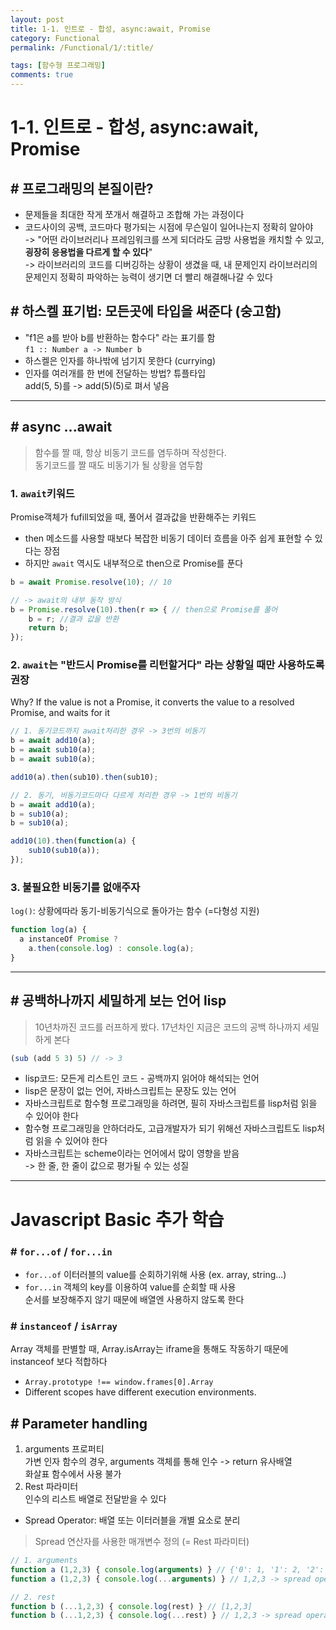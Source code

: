 ```yaml
---
layout: post
title: 1-1. 인트로 - 합성, async:await, Promise
category: Functional
permalink: /Functional/1/:title/

tags: [함수형 프로그래밍]
comments: true
---
```


# 1-1. 인트로 - 합성, async:await, Promise

## # 프로그래밍의 본질이란?
* 문제들을 최대한 작게 쪼개서 해결하고 조합해 가는 과정이다
* 코드사이의 공백, 코드마다 평가되는 시점에 무슨일이 일어나는지 정확히 알아야  
-> "어떤 라이브러리나 프레임워크를 쓰게 되더라도 금방 사용법을 캐치할 수 있고, **굉장히 응용법을 다르게 할 수 있다**"  
-> 라이브러리의 코드를 디버깅하는 상황이 생겼을 때, 내 문제인지 라이브러리의 문제인지 정확히 파악하는 능력이 생기면 더 빨리 해결해나갈 수 있다


## # 하스켈 표기법: 모든곳에 타입을 써준다 (숭고함)
* "f1은 a를 받아 b를 반환하는 함수다" 라는 표기를 함  
`f1 :: Number a -> Number b`
* 하스켈은 인자를 하나밖에 넘기지 못한다 (currying)
* 인자를 여러개를 한 번에 전달하는 방법? 튜플타입  
add(5, 5)를 -> add(5)(5)로 펴서 넣음

---

## # async ...await
> 함수를 짤 때, 항상 비동기 코드를 염두하며 작성한다.  
>동기코드를 짤 때도 비동기가 될 상황을 염두함
### 1. `await`키워드
Promise객체가 fufill되었을 때, 풀어서 결과값을 반환해주는 키워드  
* then 메소드를 사용할 때보다 복잡한 비동기 데이터 흐름을 아주 쉽게 표현할 수 있다는 장점
* 하지만 `await` 역시도 내부적으로 then으로 Promise를 푼다

```js
b = await Promise.resolve(10); // 10

// -> await의 내부 동작 방식
b = Promise.resolve(10).then(r => { // then으로 Promise를 풀어
    b = r; //결과 값을 반환
    return b; 
});
```
### 2. `await`는 "반드시 Promise를 리턴할거다" 라는 상황일 때만 사용하도록 권장
Why?  If the value is not a Promise, it converts the value to a resolved Promise, and waits for it


```js
// 1. 동기코드까지 await처리한 경우 -> 3번의 비동기
b = await add10(a);
b = await sub10(a);
b = await sub10(a);

add10(a).then(sub10).then(sub10); 

// 2. 동기, 비동기코드마다 다르게 처리한 경우 -> 1번의 비동기
b = await add10(a);
b = sub10(a);
b = sub10(a);

add10(10).then(function(a) {
    sub10(sub10(a));
});
```
### 3. 불필요한 비동기를 없애주자  
`log()`: 상황에따라 동기-비동기식으로 돌아가는 함수 (=다형성 지원)
```js
function log(a) {
  a instanceOf Promise ?
    a.then(console.log) : console.log(a);
}
```

---

## # 공백하나까지 세밀하게 보는 언어 lisp
>10년차까진 코드를 러프하게 봤다. 17년차인 지금은 코드의 공백 하나까지 세밀하게 본다 
```js
(sub (add 5 3) 5) // -> 3
```
* lisp코드: 모든게 리스트인 코드 - 공백까지 읽어야 해석되는 언어
* lisp은 문장이 없는 언어, 자바스크립트는 문장도 있는 언어
* 자바스크립트로 함수형 프로그래밍을 하려면, 필히 자바스크립트를 lisp처럼 읽을 수 있어야 한다
* 함수형 프로그래밍을 안하더라도, 고급개발자가 되기 위해선 자바스크립트도 lisp처럼 읽을 수 있어야 한다
* 자바스크립트는 scheme이라는 언어에서 많이 영향을 받음  
-> 한 줄, 한 줄이 값으로 평가될 수 있는 성질

---


# Javascript Basic 추가 학습

### # `for...of` /  `for...in`
* `for...of` 이터러블의 value를 순회하기위해 사용 (ex. array, string...)
* `for...in` 객체의 key를 이용하여 value를 순회할 때 사용  
순서를 보장해주지 않기 때문에 배열엔 사용하지 않도록 한다

### # `instanceof` / `isArray`  
Array 객체를 판별할 때, Array.isArray는 iframe을 통해도 작동하기 때문에 instanceof 보다 적합하다  
  * `Array.prototype !== window.frames[0].Array`
  * Different scopes have different execution environments.

## # Parameter handling

1. arguments 프로퍼티  
가변 인자 함수의 경우, arguments 객체를 통해 인수 -> return 유사배열  
화살표 함수에서 사용 불가 
2. Rest 파라미터  
인수의 리스트 배열로 전달받을 수 있다
* Spread Operator: 배열 또는 이터러블을 개별 요소로 분리

>Spread 연산자를 사용한 매개변수 정의 (= Rest 파라미터)

```js
// 1. arguments
function a (1,2,3) { console.log(arguments) } // {'0': 1, '1': 2, '2': 3 }
function a (1,2,3) { console.log(...arguments) } // 1,2,3 -> spread operator

// 2. rest
function b (...1,2,3) { console.log(rest) } // [1,2,3]
function b (...1,2,3) { console.log(...rest) } // 1,2,3 -> spread operator

```